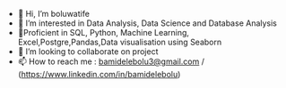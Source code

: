 - 👋 Hi, I’m boluwatife 
- 👀 I’m interested in Data Analysis, Data Science and Database Analysis
- 🌱Proficient in SQL, Python, Machine Learning, Excel,Postgre,Pandas,Data visualisation using Seaborn
- 💞️ I’m looking to collaborate on project
- 📫 How to reach me : bamidelebolu3@gmail.com / (https://www.linkedin.com/in/bamidelebolu)

<!---
bamidele bolu is a ✨ special ✨ repository because its `README.md` (this file) appears on your GitHub profile.
You can click the Preview link to take a look at your changes.
--->
